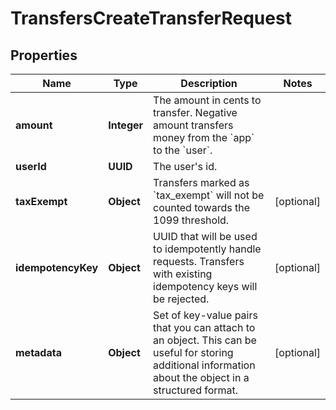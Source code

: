 

# TransfersCreateTransferRequest


## Properties

| Name | Type | Description | Notes |
|------------ | ------------- | ------------- | -------------|
|**amount** | **Integer** | The amount in cents to transfer. Negative amount transfers money from the &#x60;app&#x60; to the &#x60;user&#x60;. |  |
|**userId** | **UUID** | The user&#39;s id. |  |
|**taxExempt** | **Object** | Transfers marked as &#x60;tax_exempt&#x60; will not be counted towards the 1099 threshold. |  [optional] |
|**idempotencyKey** | **Object** | UUID that will be used to idempotently handle requests. Transfers with existing idempotency keys will be rejected. |  [optional] |
|**metadata** | **Object** | Set of key-value pairs that you can attach to an object. This can be useful for storing additional information about the object in a structured format. |  [optional] |



